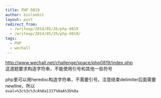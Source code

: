 ```yaml
---
title: PHP 0819
author: binleebit
layout: post
redirect_from: 
  - /writeup/2014/05/26/php-0819
  - /writeup/2014/05/26/php-0819/
tags:
  - PHP
  - wechall
---
```

<a href="http://www.wechall.net/challenge/space/php0819/index.php" target="_blank">http://www.wechall.net/challenge/space/php0819/index.php</a>  
这道题要求构造字符串，不能使用引号和其他一些符号

php里可以用heredoc构造字符串，不需要引号。注意结束delimiter后面需要newline，所以  
`eval=%3c%3c%3cA%0a1337%0aA%3b%0a`

